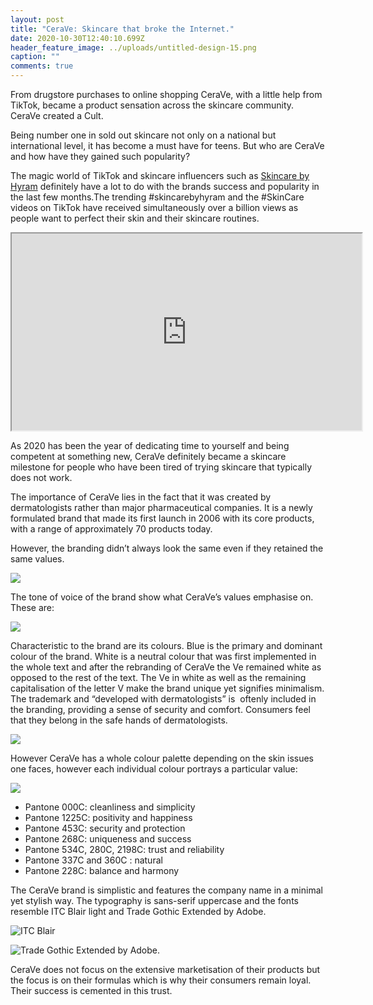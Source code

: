 ```yaml
---
layout: post
title: "CeraVe: Skincare that broke the Internet."
date: 2020-10-30T12:40:10.699Z
header_feature_image: ../uploads/untitled-design-15.png
caption: ""
comments: true
---
```

From drugstore purchases to online shopping CeraVe, with a little help from TikTok, became a product sensation across the skincare community. CeraVe created a Cult. 

Being number one in sold out skincare not only on a national but international level, it has become a must have for teens. But who are CeraVe and how have they gained such popularity?

The magic world of TikTok and skincare influencers such as [Skincare by Hyram](https://www.youtube.com/channel/UC2sYit3cZ2CuD_8FHYH7O_Q) definitely have a lot to do with the brands success and popularity in the last few months.The trending #skincarebyhyram and the #SkinCare videos on TikTok have received simultaneously over a billion views as people want to perfect their skin and their skincare routines. 

<div class="video-box"><iframe width="560" height="315" src="https://www.youtube.com/embed/xA-BxSKV0aU?rel=0" allow="accelerometer; autoplay; encrypted-media; gyroscope; picture-in-picture" allowfullscreen></iframe></div>

As 2020 has been the year of dedicating time to yourself and being competent at something new, CeraVe definitely became a skincare milestone for people who have been tired of trying skincare that typically does not work.

The importance of CeraVe lies in the fact that it was created by dermatologists rather than major pharmaceutical companies. It is a newly formulated brand that made its first launch in 2006 with its core products, with a range of approximately 70 products today.  

However, the branding didn’t always look the same even if they retained the same values.

![](../uploads/cerave-is-born.png)

The tone of voice of the brand show what CeraVe’s values emphasise on. These are:

![](../uploads/blue-and-cream-60x36-landscape-voter-education-banner.png)

Characteristic to the brand are its colours. Blue is the primary and dominant colour of the brand. White is a neutral colour that was first implemented in the whole text and after the rebranding of CeraVe the Ve remained white as opposed to the rest of the text. The Ve in white as well as the remaining capitalisation of the letter V make the brand unique yet signifies minimalism. The trademark and “developed with dermatologists” is  oftenly included in the branding, providing a sense of security and comfort. Consumers feel that they belong in the safe hands of dermatologists. 

![](../uploads/cerave-logo-vector.png)

However CeraVe has a whole colour palette depending on the skin issues one faces, however each individual colour portrays a particular value:

![](../uploads/pink-palette-technology-lifestyle-and-hobbies-t-shirt.png)

* Pantone 000C: cleanliness and simplicity
* Pantone 1225C: positivity and happiness
* Pantone 453C: security and protection
* Pantone 268C: uniqueness and success
* Pantone 534C, 280C, 2198C: trust and reliability 
* Pantone 337C and 360C : natural
* Pantone 228C: balance and harmony

The CeraVe brand is simplistic and features the company name in a minimal yet stylish way. The typography is sans-serif uppercase and the fonts resemble ITC Blair light and Trade Gothic Extended by Adobe.

![ITC Blair](../uploads/unnamed.gif "ITC Blair")

![Trade Gothic Extended by Adobe.](../uploads/unnamed.jpg "Trade Gothic Extended by Adobe.")

CeraVe does not focus on the extensive marketisation of their products but the focus is on their formulas which is why their consumers remain loyal. Their success is cemented in this trust.